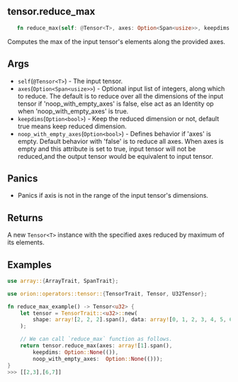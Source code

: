 ## tensor.reduce_max

```rust 
   fn reduce_max(self: @Tensor<T>, axes: Option<Span<usize>>, keepdims: Option<bool>, noop_with_empty_axes: Option<bool>) -> Tensor<T>;
```

Computes the max of the input tensor's elements along the provided axes.

## Args

* `self`(`@Tensor<T>`) - The input tensor.
* `axes`(`Option<Span<usize>>`) - Optional input list of integers, along which to reduce. The default is to reduce over all the dimensions of the input tensor if 'noop_with_empty_axes' is false, else act as an Identity op when 'noop_with_empty_axes' is true.
* `keepdims`(`Option<bool>`) - Keep the reduced dimension or not, default true means keep reduced dimension.
* `noop_with_empty_axes`(`Option<bool>`) - Defines behavior if 'axes' is empty. Default behavior with 'false' is to reduce all axes. When axes is empty and this attribute is set to true, input tensor will not be reduced,and the output tensor would be equivalent to input tensor.

## Panics 

* Panics if axis is not in the range of the input tensor's dimensions.

## Returns

A new `Tensor<T>` instance with the specified axes reduced by maximum of its elements.

## Examples

```rust
use array::{ArrayTrait, SpanTrait};

use orion::operators::tensor::{TensorTrait, Tensor, U32Tensor};

fn reduce_max_example() -> Tensor<u32> {
    let tensor = TensorTrait::<u32>::new(
        shape: array![2, 2, 2].span(), data: array![0, 1, 2, 3, 4, 5, 6, 7].span(),
    );

    // We can call `reduce_max` function as follows.
    return tensor.reduce_max(axes: array![1].span(), 
        keepdims: Option::None(()), 
        noop_with_empty_axes:  Option::None(()));
}
>>> [[2,3],[6,7]]
```